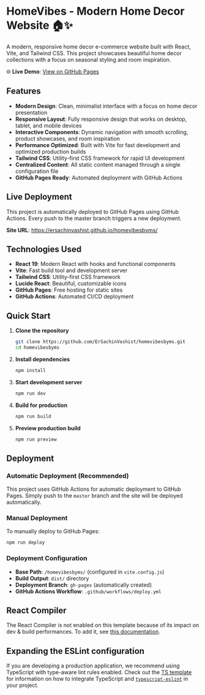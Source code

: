 # HomeVibes - Modern Home Decor Website 🏠✨

A modern, responsive home decor e-commerce website built with React, Vite, and Tailwind CSS. This project showcases beautiful home decor collections with a focus on seasonal styling and room inspiration.

🌐 **Live Demo**: [View on GitHub Pages](https://ersachinvashist.github.io/homevibesbyms/)

## Features

- **Modern Design**: Clean, minimalist interface with a focus on home decor presentation
- **Responsive Layout**: Fully responsive design that works on desktop, tablet, and mobile devices
- **Interactive Components**: Dynamic navigation with smooth scrolling, product showcases, and room inspiration
- **Performance Optimized**: Built with Vite for fast development and optimized production builds
- **Tailwind CSS**: Utility-first CSS framework for rapid UI development
- **Centralized Content**: All static content managed through a single configuration file
- **GitHub Pages Ready**: Automated deployment with GitHub Actions

## Live Deployment

This project is automatically deployed to GitHub Pages using GitHub Actions. Every push to the master branch triggers a new deployment.

**Site URL**: https://ersachinvashist.github.io/homevibesbyms/

## Technologies Used

- **React 19**: Modern React with hooks and functional components
- **Vite**: Fast build tool and development server
- **Tailwind CSS**: Utility-first CSS framework
- **Lucide React**: Beautiful, customizable icons
- **GitHub Pages**: Free hosting for static sites
- **GitHub Actions**: Automated CI/CD deployment

## Quick Start

1. **Clone the repository**
   ```bash
   git clone https://github.com/ErSachinVashist/homevibesbyms.git
   cd homevibesbyms
   ```

2. **Install dependencies**
   ```bash
   npm install
   ```

3. **Start development server**
   ```bash
   npm run dev
   ```

4. **Build for production**
   ```bash
   npm run build
   ```

5. **Preview production build**
   ```bash
   npm run preview
   ```

## Deployment

### Automatic Deployment (Recommended)
This project uses GitHub Actions for automatic deployment to GitHub Pages. Simply push to the `master` branch and the site will be deployed automatically.

### Manual Deployment
To manually deploy to GitHub Pages:
```bash
npm run deploy
```

### Deployment Configuration
- **Base Path**: `/homevibesbyms/` (configured in `vite.config.js`)
- **Build Output**: `dist/` directory
- **Deployment Branch**: `gh-pages` (automatically created)
- **GitHub Actions Workflow**: `.github/workflows/deploy.yml`

## React Compiler

The React Compiler is not enabled on this template because of its impact on dev & build performances. To add it, see [this documentation](https://react.dev/learn/react-compiler/installation).

## Expanding the ESLint configuration

If you are developing a production application, we recommend using TypeScript with type-aware lint rules enabled. Check out the [TS template](https://github.com/vitejs/vite/tree/main/packages/create-vite/template-react-ts) for information on how to integrate TypeScript and [`typescript-eslint`](https://typescript-eslint.io) in your project.
